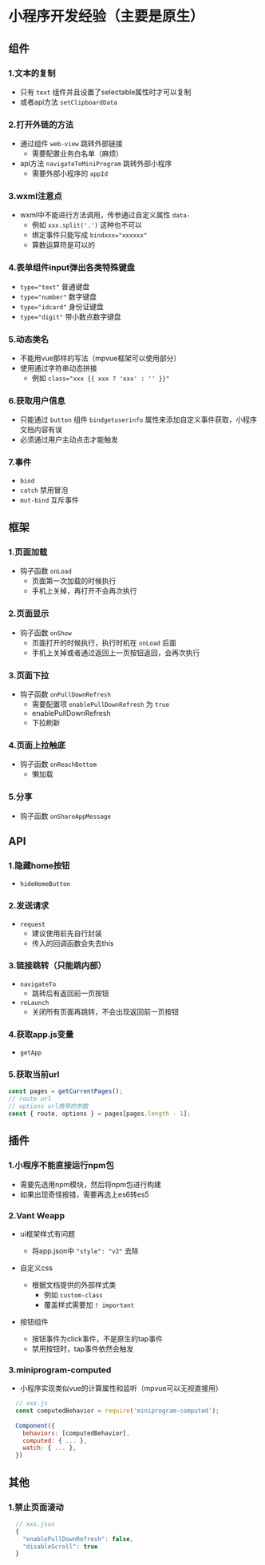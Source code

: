 # 小程序开发经验（主要是原生）

## 组件

### 1.文本的复制

- 只有 ```text``` 组件并且设置了selectable属性时才可以复制
- 或者api方法 ```setClipboardData```

### 2.打开外链的方法

- 通过组件 ```web-view``` 跳转外部链接
  - 需要配置业务白名单（麻烦）
- api方法 ```navigateToMiniProgram``` 跳转外部小程序
  - 需要外部小程序的 ```appId```

### 3.wxml注意点

- wxml中不能进行方法调用，传参通过自定义属性 ```data-```
  - 例如 ```xxx.split('.')``` 这种也不可以
  - 绑定事件只能写成 ```bindxxx="xxxxxx"```
  - 算数运算符是可以的

### 4.表单组件input弹出各类特殊键盘

- ```type="text"``` 普通键盘
- ```type="number"``` 数字键盘
- ```type="idcard"``` 身份证键盘
- ```type="digit"``` 带小数点数字键盘

### 5.动态类名

- 不能用vue那样的写法（mpvue框架可以使用部分）
- 使用通过字符串动态拼接
  - 例如 ```class="xxx {{ xxx ? 'xxx' : '' }}"```

### 6.获取用户信息

- 只能通过 ```button``` 组件 ```bindgetuserinfo``` 属性来添加自定义事件获取，小程序文档内容有误
- 必须通过用户主动点击才能触发
  
### 7.事件

- ```bind```
- ```catch``` 禁用冒泡
- ```mut-bind``` 互斥事件

## 框架

### 1.页面加载

- 钩子函数 ```onLoad```
  - 页面第一次加载的时候执行
  - 手机上关掉，再打开不会再次执行

### 2.页面显示

- 钩子函数 ```onShow```
  - 页面打开的时候执行，执行时机在 ```onLoad``` 后面
  - 手机上关掉或者通过返回上一页按钮返回，会再次执行

### 3.页面下拉

- 钩子函数 ```onPullDownRefresh```
  - 需要配置项 ```enablePullDownRefresh``` 为 ```true```
  - enablePullDownRefresh
  - 下拉刷新

### 4.页面上拉触底

- 钩子函数 ```onReachBottom```
  - 懒加载

### 5.分享

- 钩子函数 ```onShareAppMessage```

## API

### 1.隐藏home按钮

- ```hideHomeButton```

### 2.发送请求

- ```request```
  - 建议使用前先自行封装
  - 传入的回调函数会失去this

### 3.链接跳转（只能跳内部）

- ```navigateTo```
  - 跳转后有返回前一页按钮
- ```reLaunch```
  - 关闭所有页面再跳转，不会出现返回前一页按钮

### 4.获取app.js变量

- ```getApp```

### 5.获取当前url

``` js
const pages = getCurrentPages();
// route url
// options url携带的参数
const { route, options } = pages[pages.length - 1];
```

## 插件

### 1.小程序不能直接运行npm包

- 需要先选用npm模块，然后将npm包进行构建
- 如果出现奇怪报错，需要再选上es6转es5

### 2.Vant Weapp

- ui框架样式有问题
  - 将app.json中 ```"style": "v2"``` 去除

- 自定义css
  - 根据文档提供的外部样式类
    - 例如 ```custom-class```
    - 覆盖样式需要加 ```! important```

- 按钮组件
  - 按钮事件为click事件，不是原生的tap事件
  - 禁用按钮时，tap事件依然会触发

### 3.miniprogram-computed

- 小程序实现类似vue的计算属性和监听（mpvue可以无视直接用）

``` js
  // xxx.js
  const computedBehavior = require('miniprogram-computed');
  
  Component({
    behaviors: [computedBehavior],
    computed: { ... },
    watch: { ... },
  })
```

## 其他

### 1.禁止页面滚动

``` js
  // xxx.json
  {
    "enablePullDownRefresh": false,
    "disableScroll": true
  }
```
